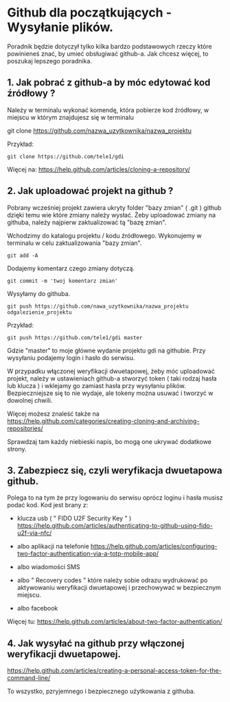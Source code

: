 
# Github dla początkujących - Wysyłanie plików.

Poradnik będzie dotyczył tylko 
kilka bardzo podstawowych rzeczy które powinieneś znać,
by umieć obsługiwać github-a.
Jak chcesz więcej, to poszukaj lepszego poradnika.




## 1. Jak pobrać z github-a by móc edytować kod źródłowy ?
Należy w terminalu wykonać komendę,
która pobierze kod źródłowy, w miejscu w którym znajdujesz się w terminalu

git clone https://github.com/nazwa_uzytkownika/nazwa_projektu


Przykład:

`git clone https://github.com/tele1/gdi `


Więcej na:
https://help.github.com/articles/cloning-a-repository/

## 2. Jak uploadować projekt na github ?
Pobrany wcześniej projekt zawiera ukryty folder "bazy zmian" ( .git )
github dzięki temu wie które zmiany należy wysłać.
Żeby uploadować zmiany na githuba,
należy najpierw zaktualizować tą "bazę zmian".

Wchodzimy do katalogu  projektu / kodu źródłowego.
Wykonujemy w terminalu w celu zaktualizowania "bazy zmian".

`git add -A`


Dodajemy komentarz czego zmiany dotyczą.

`git commit -m 'twoj komentarz zmian'`



Wysyłamy do githuba.

`git push https://github.com/nawa_uzytkownika/nazwa_projektu odgalezienie_projektu`


Przykład:

`git push https://github.com/tele1/gdi master`


Gdzie "master" to moje główne wydanie projektu gdi na githubie.
Przy wysyłaniu podajemy login i hasło do serwisu.

W przypadku włączonej weryfikacji dwuetapowej,
żeby móc uploadować projekt,
należy w ustawieniach github-a stworzyć token
( taki rodzaj hasła lub klucza )
i wklejamy go zamiast hasła przy wysyłaniu plików.
Bezpieczniejsze się to nie wydaje, ale tokeny można usuwać i tworzyć w dowolnej chwili.


Więcej możesz znaleść także na
https://help.github.com/categories/creating-cloning-and-archiving-repositories/

Sprawdzaj tam każdy niebieski napis,
 bo mogą one ukrywać dodatkowe strony.

## 3. Zabezpiecz się, czyli weryfikacja dwuetapowa github.
Polega to na tym że przy logowaniu do serwisu
oprócz loginu i hasła musisz podać kod.
Kod jest brany z:

- klucza usb ( " FIDO U2F Security Key " )
https://help.github.com/articles/authenticating-to-github-using-fido-u2f-via-nfc/

- albo aplikacji na telefonie
https://help.github.com/articles/configuring-two-factor-authentication-via-a-totp-mobile-app/

- albo wiadomości SMS

- albo " Recovery codes " które należy sobie odrazu wydrukować 
po aktywowaniu weryfikacji dwuetapowej
i przechowywać w bezpiecznym miejscu.

- albo facebook


Więcej tu:
https://help.github.com/articles/about-two-factor-authentication/

## 4. Jak wysyłać na github przy włączonej weryfikacji dwuetapowej.
https://help.github.com/articles/creating-a-personal-access-token-for-the-command-line/

To wszystko,
 pzryjemnego i bezpiecznego użytkowania z githuba. 
